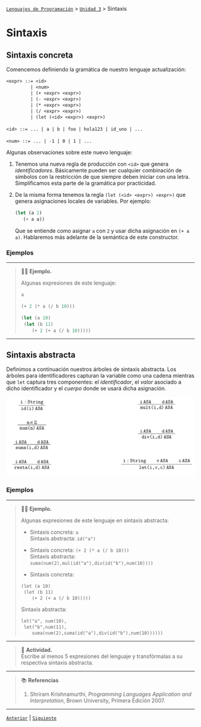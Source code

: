 [`Lenguajes de Programación`](../../README.md) > [`Unidad 3`](../README.md) > Sintaxis

# Sintaxis

## Sintaxis concreta

Comencemos definiendo la gramática de nuestro lenguaje actualización:

```
<expr> ::= <id>
         | <num>
         | (+ <expr> <expr>)
         | (- <expr> <expr>)
         | (* <expr> <expr>)
         | (/ <expr> <expr>)
         | (let (<id> <expr>) <expr>)

<id> ::= ... | a | b | foo | hola123 | id_uno | ...         

<num> ::= ... | -1 | 0 | 1 | ...
``` 

Algunas observaciones sobre este nuevo lenguaje:

1. Tenemos una nueva regla de producción con `<id>` que genera *identificadores*. Básicamente pueden ser cualquier combinación de símbolos con la restricción de que siempre deben iniciar con una letra. Simplificamos esta parte de la gramática por practicidad.

1. De la misma forma tenemos la regla `(let (<id> <expr>) <expr>)` que genera asignaciones locales de variables. Por ejemplo:

   ```lisp
   (let (a 2)
      (+ a a))
   ```

   Que se entiende como asignar `a` con `2` y usar dicha asignación en `(+ a a)`. Hablaremos más adelante de la semántica de este constructor.

### Ejemplos

---

> 👨‍🔬 **Ejemplo.** 
>
> Algunas expresiones de este lenguaje:
>
> ```lisp
> a
> ```
>
> ```lisp
> (+ 2 (* a (/ b 10)))
> ```
>
> ```lisp
> (let (a 10)
>  (let (b 11)
>     (+ 2 (+ a (/ b 10)))))
> ```

---

## Sintaxis abstracta

Definimos a continuación nuestros árboles de sintaxis abstracta. Los árboles para identificadores capturan la variable como una cadena mientras que `let` captura tres componentes: el *identificador*, el *valor* asociado a dicho identificador y el *cuerpo* donde se usará dicha asignación.

![img](imgs/img01.png)

### Ejemplos

---

> 👨‍🔬 **Ejemplo.**    
>
> Algunas expresiones de este lenguaje en sintaxis abstracta:
>
> 
> - Sintaxis concreta: `a`   
> Sintaxis abstracta: `id("a")`   
> 
>
> -   Sintaxis concreta: `(+ 2 (* a (/ b 10)))`   
> Sintaxis abstracta: `suma(num(2),mul(id("a"),div(id("b"),num(10))))`   
>
> - Sintaxis concreta:
> ```
> (let (a 10)
>  (let (b 11)
>     (+ 2 (+ a (/ b 10)))))
> ```
> Sintaxis abstracta:
> ```
> let("a", num(10),
>  let("b",num(11),
>     suma(num(2),suma(id("a"),div(id("b"),num(10))))))
> ```

---

> 📝 **Actividad.**   
> Escribe al menos 5 expresiones del lenguaje y transfórmalas a su respectiva sintaxis abstracta.

---

> 📚 **Referencias**
>
> 1. Shriram Krishnamurthi, *Programming Languages Application and Interpretation*, Brown University, Primera Edición 2007.

---

[`Anterior`](../README.md) | [`Siguiente`](../tema02/README.md)
